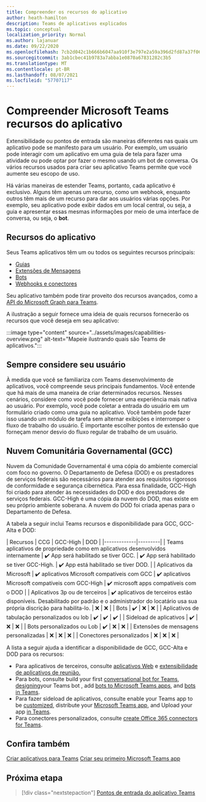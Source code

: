 ```yaml
---
title: Compreender os recursos do aplicativo
author: heath-hamilton
description: Teams de aplicativos explicados
ms.topic: conceptual
localization_priority: Normal
ms.author: lajanuar
ms.date: 09/22/2020
ms.openlocfilehash: 7cb2d042c1b666b6047aa910f3e797e2a59a396d2fd87a37f06fadc04e989d85
ms.sourcegitcommit: 3ab1cbec41b9783a7abba1e0870a67831282c3b5
ms.translationtype: MT
ms.contentlocale: pt-BR
ms.lasthandoff: 08/07/2021
ms.locfileid: "57707117"
---
```

# <a name="understand-microsoft-teams-app-capabilities"></a>Compreender Microsoft Teams recursos do aplicativo

Extensibilidade ou pontos de entrada são maneiras diferentes nas quais um aplicativo pode se manifesto para um usuário. Por exemplo, um usuário pode interagir com um aplicativo em uma guia de tela para fazer uma atividade ou pode optar por fazer o mesmo usando um bot de conversa. Os vários recursos usados para criar seu aplicativo Teams permite que você aumente seu escopo de uso.

Há várias maneiras de estender Teams, portanto, cada aplicativo é exclusivo. Alguns têm apenas um recurso, como um webhook, enquanto outros têm mais de um recurso para dar aos usuários várias opções. Por exemplo, seu aplicativo pode exibir dados em  um local central, ou seja, a guia e apresentar essas mesmas informações por meio de uma interface de conversa, ou seja, o **bot**.

## <a name="app-capabilities"></a>Recursos do aplicativo

Seus Teams aplicativos têm um ou todos os seguintes recursos principais:

* [Guias](../tabs/what-are-tabs.md)
* [Extensões de Mensagens](../messaging-extensions/what-are-messaging-extensions.md)
* [Bots](../bots/what-are-bots.md)
* [Webhooks e conectores](../webhooks-and-connectors/what-are-webhooks-and-connectors.md)

Seu aplicativo também pode tirar proveito dos recursos avançados, como a [API do Microsoft Graph para Teams](/graph/teams-concept-overview).

A ilustração a seguir fornece uma ideia de quais recursos fornecerão os recursos que você deseja em seu aplicativo:

:::image type="content" source="../assets/images/capabilities-overview.png" alt-text="Mapeie ilustrando quais são Teams de aplicativos.":::

## <a name="always-consider-your-user"></a>Sempre considere seu usuário

À medida que você se familiariza com Teams desenvolvimento de aplicativos, você compreende seus principais fundamentos. Você entende que há mais de uma maneira de criar determinados recursos. Nesses cenários, considere como você pode fornecer uma experiência mais nativa ao usuário.
Por exemplo, você pode coletar a entrada do usuário em um formulário criado como uma guia no aplicativo. Você também pode fazer isso usando um módulo de tarefa sem alternar exibições e interromper o fluxo de trabalho do usuário. É importante escolher pontos de extensão que forneçam menor desvio do fluxo regular de trabalho de um usuário.

## <a name="government-community-cloud-gcc"></a>Nuvem Comunitária Governamental (GCC)

Nuvem da Comunidade Governamental é uma cópia do ambiente comercial com foco no governo. O Departamento de Defesa (DOD) e os prestadores de serviços federais são necessários para atender aos requisitos rigorosos de conformidade e segurança cibernética. Para essa finalidade, GCC-High foi criado para atender às necessidades do DOD e dos prestadores de serviços federais. GCC-High é uma cópia da nuvem do DOD, mas existe em seu próprio ambiente soberana. A nuvem do DOD foi criada apenas para o Departamento de Defesa.

A tabela a seguir inclui Teams recursos e disponibilidade para GCC, GCC-Alta e DOD:

| Recursos   | CCG | GCC-High | DOD |
|-------------|---------|
| Teams aplicativos de propriedade como em aplicativos desenvolvidos internamente | ✔️ App será habilitado se tiver GCC. | ✔️ App será habilitado se tiver GCC-High. | ✔️ App está habilitado se tiver DOD. |
| Aplicativos da Microsoft | ✔️ aplicativos Microsoft compatíveis com GCC | ✔️ aplicativos Microsoft compatíveis com GCC-High | ✔️ microsoft apps compatíveis com o DOD |
| Aplicativos 3p ou de terceiros | ✔️ aplicativos de terceiros estão disponíveis. Desabilitado por padrão e o administrador do locatário usa sua própria discrição para habilita-lo. | ❌ | ❌ |
| Bots | ✔️ | ❌ | ❌ |
| Aplicativos de tabulação personalizados ou lob |  ✔️ | ✔️ | ✔️ |
| Sideload de aplicativos | ✔️ | ❌ | ❌ |
| Bots personalizados ou Lob | ✔️ | ❌ | ❌ |
| Extensões de mensagens personalizadas | ❌ | ❌ | ❌ |
| Conectores personalizados | ❌ | ❌ | ❌ |

A lista a seguir ajuda a identificar a disponibilidade de GCC, GCC-Alta e DOD para os recursos:

* Para aplicativos de terceiros, consulte [aplicativos Web](../samples/integrating-web-apps.md) e [extensibilidade de aplicativos de reunião.](../apps-in-teams-meetings/meeting-app-extensibility.md)
* Para bots, consulte build your first [conversational bot for Teams](../get-started/first-app-bot.md), [designing](../bots/design/bots.md)your Teams bot , add [bots to Microsoft Teams apps](../resources/bot-v3/bots-overview.md), and [bots in Teams](../bots/what-are-bots.md).
* Para fazer sideload de aplicativos, consulte enable your Teams app to be [customized](../concepts/design/enable-app-customization.md), distribute your [Microsoft Teams app](../concepts/deploy-and-publish/apps-publish-overview.md), and Upload your app [in Teams](../concepts/deploy-and-publish/apps-upload.md).
* Para conectores personalizados, consulte [create Office 365 connectors for Teams](../webhooks-and-connectors/how-to/connectors-creating.md).

## <a name="see-also"></a>Confira também

[Criar aplicativos para Teams](../overview.md) 
 [Criar seu primeiro Microsoft Teams app](../build-your-first-app/build-first-app-overview.md)

## <a name="next-step"></a>Próxima etapa

> [!div class="nextstepaction"]
> [Pontos de entrada do aplicativo Teams](../concepts/extensibility-points.md)

